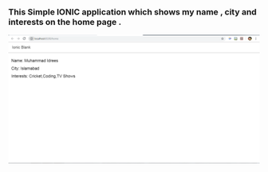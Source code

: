 ### This Simple IONIC application which shows my name , city and interests on the home page .

<img src="assignment 1.PNG" width="752">
